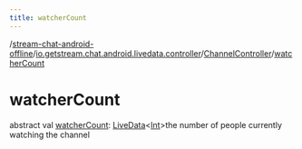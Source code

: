 ```yaml
---
title: watcherCount
---
```

/[stream-chat-android-offline](../../index.md)/[io.getstream.chat.android.livedata.controller](../index.md)/[ChannelController](index.md)/[watcherCount](watcherCount.md)  
  
  
  
# watcherCount  
abstract val [watcherCount](watcherCount.md): [LiveData](https://developer.android.com/reference/kotlin/androidx/lifecycle/LiveData.html)&lt;[Int](https://kotlinlang.org/api/latest/jvm/stdlib/kotlin/-int/index.html)&gt;the number of people currently watching the channel
